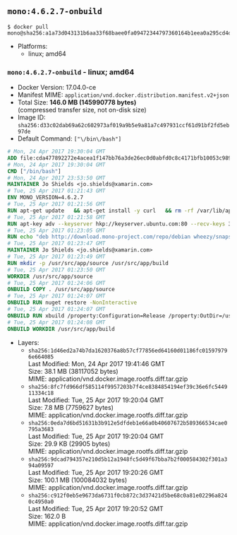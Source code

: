 ## `mono:4.6.2.7-onbuild`

```console
$ docker pull mono@sha256:a1a73d043131b6aa33f68baee0fa09472344797360164b1eea0a295cd4d8dcfe
```

-	Platforms:
	-	linux; amd64

### `mono:4.6.2.7-onbuild` - linux; amd64

-	Docker Version: 17.04.0-ce
-	Manifest MIME: `application/vnd.docker.distribution.manifest.v2+json`
-	Total Size: **146.0 MB (145990778 bytes)**  
	(compressed transfer size, not on-disk size)
-	Image ID: `sha256:d33c02dab69a62c602973af019a9b5e9a81a7c497931ccf61d91bf2fd5eb97de`
-	Default Command: `["\/bin\/bash"]`

```dockerfile
# Mon, 24 Apr 2017 19:30:04 GMT
ADD file:cda477892272e4acea1f147bb76a3de26ec0d0abfd0c8c4171bfb10053c98985 in / 
# Mon, 24 Apr 2017 19:30:04 GMT
CMD ["/bin/bash"]
# Mon, 24 Apr 2017 23:53:50 GMT
MAINTAINER Jo Shields <jo.shields@xamarin.com>
# Tue, 25 Apr 2017 01:21:43 GMT
ENV MONO_VERSION=4.6.2.7
# Tue, 25 Apr 2017 01:21:56 GMT
RUN apt-get update   && apt-get install -y curl   && rm -rf /var/lib/apt/lists/*
# Tue, 25 Apr 2017 01:21:58 GMT
RUN apt-key adv --keyserver hkp://keyserver.ubuntu.com:80 --recv-keys 3FA7E0328081BFF6A14DA29AA6A19B38D3D831EF
# Tue, 25 Apr 2017 01:23:05 GMT
RUN echo "deb http://download.mono-project.com/repo/debian wheezy/snapshots/$MONO_VERSION main" > /etc/apt/sources.list.d/mono-xamarin.list   && apt-get update   && apt-get install -y binutils mono-devel ca-certificates-mono fsharp mono-vbnc nuget referenceassemblies-pcl   && rm -rf /var/lib/apt/lists/* /tmp/*
# Tue, 25 Apr 2017 01:23:47 GMT
MAINTAINER Jo Shields <jo.shields@xamarin.com>
# Tue, 25 Apr 2017 01:23:49 GMT
RUN mkdir -p /usr/src/app/source /usr/src/app/build
# Tue, 25 Apr 2017 01:23:50 GMT
WORKDIR /usr/src/app/source
# Tue, 25 Apr 2017 01:24:06 GMT
ONBUILD COPY . /usr/src/app/source
# Tue, 25 Apr 2017 01:24:07 GMT
ONBUILD RUN nuget restore -NonInteractive
# Tue, 25 Apr 2017 01:24:07 GMT
ONBUILD RUN xbuild /property:Configuration=Release /property:OutDir=/usr/src/app/build/
# Tue, 25 Apr 2017 01:24:08 GMT
ONBUILD WORKDIR /usr/src/app/build
```

-	Layers:
	-	`sha256:1d46ed2a74b7da1620376a8b57cf77856ed64160d01186fc015979796e664085`  
		Last Modified: Mon, 24 Apr 2017 19:41:46 GMT  
		Size: 38.1 MB (38117052 bytes)  
		MIME: application/vnd.docker.image.rootfs.diff.tar.gzip
	-	`sha256:8fc7fd966df585114f9957203b7f4ce8384854194ef39c36e6fc544911334c18`  
		Last Modified: Tue, 25 Apr 2017 19:20:04 GMT  
		Size: 7.8 MB (7759627 bytes)  
		MIME: application/vnd.docker.image.rootfs.diff.tar.gzip
	-	`sha256:0eda7d6bd51631b3b912e5dfdeb1e66a0b40607672b589366534cae0795a3683`  
		Last Modified: Tue, 25 Apr 2017 19:20:04 GMT  
		Size: 29.9 KB (29905 bytes)  
		MIME: application/vnd.docker.image.rootfs.diff.tar.gzip
	-	`sha256:9dcad794357e210d5b12a1948fc5d49f67bba7b2f000584302f301a394a09597`  
		Last Modified: Tue, 25 Apr 2017 19:20:26 GMT  
		Size: 100.1 MB (100084032 bytes)  
		MIME: application/vnd.docker.image.rootfs.diff.tar.gzip
	-	`sha256:c912f0eb5e9673da6731f0cb872c3d37421d5be68c0a81e02296a8240c4950a0`  
		Last Modified: Tue, 25 Apr 2017 19:20:52 GMT  
		Size: 162.0 B  
		MIME: application/vnd.docker.image.rootfs.diff.tar.gzip
